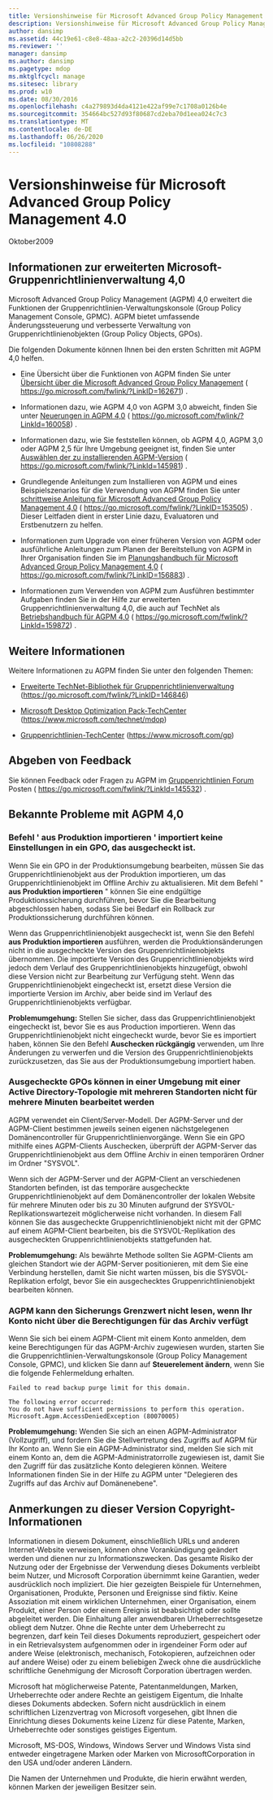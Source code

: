 ```yaml
---
title: Versionshinweise für Microsoft Advanced Group Policy Management 4.0
description: Versionshinweise für Microsoft Advanced Group Policy Management 4.0
author: dansimp
ms.assetid: 44c19e61-c8e8-48aa-a2c2-20396d14d5bb
ms.reviewer: ''
manager: dansimp
ms.author: dansimp
ms.pagetype: mdop
ms.mktglfcycl: manage
ms.sitesec: library
ms.prod: w10
ms.date: 08/30/2016
ms.openlocfilehash: c4a279893d4da4121e422af99e7c1708a0126b4e
ms.sourcegitcommit: 354664bc527d93f80687cd2eba70d1eea024c7c3
ms.translationtype: MT
ms.contentlocale: de-DE
ms.lasthandoff: 06/26/2020
ms.locfileid: "10808288"
---
```

# Versionshinweise für Microsoft Advanced Group Policy Management 4.0


Oktober2009

## Informationen zur erweiterten Microsoft-Gruppenrichtlinienverwaltung 4,0


Microsoft Advanced Group Policy Management (AGPM) 4,0 erweitert die Funktionen der Gruppenrichtlinien-Verwaltungskonsole (Group Policy Management Console, GPMC). AGPM bietet umfassende Änderungssteuerung und verbesserte Verwaltung von Gruppenrichtlinienobjekten (Group Policy Objects, GPOs).

Die folgenden Dokumente können Ihnen bei den ersten Schritten mit AGPM 4,0 helfen.

-   Eine Übersicht über die Funktionen von AGPM finden Sie unter [Übersicht über die Microsoft Advanced Group Policy Management](https://go.microsoft.com/fwlink/?LinkID=162671) ( https://go.microsoft.com/fwlink/?LinkID=162671) .

-   Informationen dazu, wie AGPM 4,0 von AGPM 3,0 abweicht, finden Sie unter [Neuerungen in AGPM 4,0](https://go.microsoft.com/fwlink/?LinkId=160058) ( https://go.microsoft.com/fwlink/?LinkId=160058) .

-   Informationen dazu, wie Sie feststellen können, ob AGPM 4,0, AGPM 3,0 oder AGPM 2,5 für Ihre Umgebung geeignet ist, finden Sie unter [Auswählen der zu installierenden AGPM-Version](https://go.microsoft.com/fwlink/?LinkId=145981) ( https://go.microsoft.com/fwlink/?LinkId=145981) .

-   Grundlegende Anleitungen zum Installieren von AGPM und eines Beispielszenarios für die Verwendung von AGPM finden Sie unter [schrittweise Anleitung für Microsoft Advanced Group Policy Management 4,0](https://go.microsoft.com/fwlink/?LinkID=153505) ( https://go.microsoft.com/fwlink/?LinkID=153505) . Dieser Leitfaden dient in erster Linie dazu, Evaluatoren und Erstbenutzern zu helfen.

-   Informationen zum Upgrade von einer früheren Version von AGPM oder ausführliche Anleitungen zum Planen der Bereitstellung von AGPM in Ihrer Organisation finden Sie im [Planungshandbuch für Microsoft Advanced Group Policy Management 4,0](https://go.microsoft.com/fwlink/?LinkID=156883) ( https://go.microsoft.com/fwlink/?LinkID=156883) .

-   Informationen zum Verwenden von AGPM zum Ausführen bestimmter Aufgaben finden Sie in der Hilfe zur erweiterten Gruppenrichtlinienverwaltung 4,0, die auch auf TechNet als [Betriebshandbuch für AGPM 4,0](https://go.microsoft.com/fwlink/?LinkId=159872) ( https://go.microsoft.com/fwlink/?LinkId=159872) .

## Weitere Informationen


Weitere Informationen zu AGPM finden Sie unter den folgenden Themen:

-   [Erweiterte TechNet-Bibliothek für Gruppenrichtlinienverwaltung](https://go.microsoft.com/fwlink/?LinkID=146846) (https://go.microsoft.com/fwlink/?LinkID=146846)

-   [Microsoft Desktop Optimization Pack-TechCenter](https://go.microsoft.com/fwlink/?LinkId=159870) (https://www.microsoft.com/technet/mdop)

-   [Gruppenrichtlinien-TechCenter](https://go.microsoft.com/fwlink/?LinkId=145531) (https://www.microsoft.com/gp)

## Abgeben von Feedback


Sie können Feedback oder Fragen zu AGPM im [Gruppenrichtlinien Forum](https://go.microsoft.com/fwlink/?LinkId=145532) Posten ( https://go.microsoft.com/fwlink/?LinkId=145532) .

## Bekannte Probleme mit AGPM 4,0


### Befehl ' aus Produktion importieren ' importiert keine Einstellungen in ein GPO, das ausgecheckt ist.

Wenn Sie ein GPO in der Produktionsumgebung bearbeiten, müssen Sie das Gruppenrichtlinienobjekt aus der Produktion importieren, um das Gruppenrichtlinienobjekt im Offline Archiv zu aktualisieren. Mit dem Befehl " **aus Produktion importieren** " können Sie eine endgültige Produktionssicherung durchführen, bevor Sie die Bearbeitung abgeschlossen haben, sodass Sie bei Bedarf ein Rollback zur Produktionssicherung durchführen können.

Wenn das Gruppenrichtlinienobjekt ausgecheckt ist, wenn Sie den Befehl **aus Produktion importieren** ausführen, werden die Produktionsänderungen nicht in die ausgecheckte Version des Gruppenrichtlinienobjekts übernommen. Die importierte Version des Gruppenrichtlinienobjekts wird jedoch dem Verlauf des Gruppenrichtlinienobjekts hinzugefügt, obwohl diese Version nicht zur Bearbeitung zur Verfügung steht. Wenn das Gruppenrichtlinienobjekt eingecheckt ist, ersetzt diese Version die importierte Version im Archiv, aber beide sind im Verlauf des Gruppenrichtlinienobjekts verfügbar.

**Problemumgehung:** Stellen Sie sicher, dass das Gruppenrichtlinienobjekt eingecheckt ist, bevor Sie es aus Production importieren. Wenn das Gruppenrichtlinienobjekt nicht eingecheckt wurde, bevor Sie es importiert haben, können Sie den Befehl **Auschecken rückgängig** verwenden, um Ihre Änderungen zu verwerfen und die Version des Gruppenrichtlinienobjekts zurückzusetzen, das Sie aus der Produktionsumgebung importiert haben.

### Ausgecheckte GPOs können in einer Umgebung mit einer Active Directory-Topologie mit mehreren Standorten nicht für mehrere Minuten bearbeitet werden

AGPM verwendet ein Client/Server-Modell. Der AGPM-Server und der AGPM-Client bestimmen jeweils seinen eigenen nächstgelegenen Domänencontroller für Gruppenrichtlinienvorgänge. Wenn Sie ein GPO mithilfe eines AGPM-Clients Auschecken, überprüft der AGPM-Server das Gruppenrichtlinienobjekt aus dem Offline Archiv in einen temporären Ordner im Ordner "SYSVOL".

Wenn sich der AGPM-Server und der AGPM-Client an verschiedenen Standorten befinden, ist das temporäre ausgecheckte Gruppenrichtlinienobjekt auf dem Domänencontroller der lokalen Website für mehrere Minuten oder bis zu 30 Minuten aufgrund der SYSVOL-Replikationswartezeit möglicherweise nicht vorhanden. In diesem Fall können Sie das ausgecheckte Gruppenrichtlinienobjekt nicht mit der GPMC auf einem AGPM-Client bearbeiten, bis die SYSVOL-Replikation des ausgecheckten Gruppenrichtlinienobjekts stattgefunden hat.

**Problemumgehung:** Als bewährte Methode sollten Sie AGPM-Clients am gleichen Standort wie der AGPM-Server positionieren, mit dem Sie eine Verbindung herstellen, damit Sie nicht warten müssen, bis die SYSVOL-Replikation erfolgt, bevor Sie ein ausgechecktes Gruppenrichtlinienobjekt bearbeiten können.

### AGPM kann den Sicherungs Grenzwert nicht lesen, wenn Ihr Konto nicht über die Berechtigungen für das Archiv verfügt

Wenn Sie sich bei einem AGPM-Client mit einem Konto anmelden, dem keine Berechtigungen für das AGPM-Archiv zugewiesen wurden, starten Sie die Gruppenrichtlinien-Verwaltungskonsole (Group Policy Management Console, GPMC), und klicken Sie dann auf **Steuerelement ändern**, wenn Sie die folgende Fehlermeldung erhalten.

``` syntax
Failed to read backup purge limit for this domain. 

The following error occurred: 
You do not have sufficient permissions to perform this operation. 
Microsoft.Agpm.AccessDeniedException (80070005)
```

**Problemumgehung:** Wenden Sie sich an einen AGPM-Administrator (Vollzugriff), und fordern Sie die Stellvertretung des Zugriffs auf AGPM für Ihr Konto an. Wenn Sie ein AGPM-Administrator sind, melden Sie sich mit einem Konto an, dem die AGPM-Administratorrolle zugewiesen ist, damit Sie den Zugriff für das zusätzliche Konto delegieren können. Weitere Informationen finden Sie in der Hilfe zu AGPM unter "Delegieren des Zugriffs auf das Archiv auf Domänenebene".

## Anmerkungen zu dieser Version Copyright-Informationen


Informationen in diesem Dokument, einschließlich URLs und anderen Internet-Website verweisen, können ohne Vorankündigung geändert werden und dienen nur zu Informationszwecken. Das gesamte Risiko der Nutzung oder der Ergebnisse der Verwendung dieses Dokuments verbleibt beim Nutzer, und Microsoft Corporation übernimmt keine Garantien, weder ausdrücklich noch impliziert. Die hier gezeigten Beispiele für Unternehmen, Organisationen, Produkte, Personen und Ereignisse sind fiktiv. Keine Assoziation mit einem wirklichen Unternehmen, einer Organisation, einem Produkt, einer Person oder einem Ereignis ist beabsichtigt oder sollte abgeleitet werden. Die Einhaltung aller anwendbaren Urheberrechtsgesetze obliegt dem Nutzer. Ohne die Rechte unter dem Urheberrecht zu begrenzen, darf kein Teil dieses Dokuments reproduziert, gespeichert oder in ein Retrievalsystem aufgenommen oder in irgendeiner Form oder auf andere Weise (elektronisch, mechanisch, Fotokopieren, aufzeichnen oder auf andere Weise) oder zu einem beliebigen Zweck ohne die ausdrückliche schriftliche Genehmigung der Microsoft Corporation übertragen werden.

Microsoft hat möglicherweise Patente, Patentanmeldungen, Marken, Urheberrechte oder andere Rechte an geistigem Eigentum, die Inhalte dieses Dokuments abdecken. Sofern nicht ausdrücklich in einem schriftlichen Lizenzvertrag von Microsoft vorgesehen, gibt Ihnen die Einrichtung dieses Dokuments keine Lizenz für diese Patente, Marken, Urheberrechte oder sonstiges geistiges Eigentum.



Microsoft, MS-DOS, Windows, Windows Server und Windows Vista sind entweder eingetragene Marken oder Marken von MicrosoftCorporation in den USA und/oder anderen Ländern.

Die Namen der Unternehmen und Produkte, die hierin erwähnt werden, können Marken der jeweiligen Besitzer sein.

 

 





